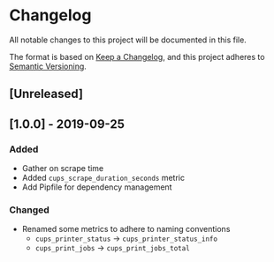# Changelog

All notable changes to this project will be documented in this file.

The format is based on [Keep a Changelog](https://keepachangelog.com/en/1.0.0/),
and this project adheres to [Semantic Versioning](https://semver.org/spec/v2.0.0.html).

## [Unreleased]

## [1.0.0] - 2019-09-25

### Added

- Gather on scrape time
- Added `cups_scrape_duration_seconds` metric
- Add Pipfile for dependency management

### Changed

- Renamed some metrics to adhere to naming conventions
  - `cups_printer_status` -> `cups_printer_status_info`
  - `cups_print_jobs` -> `cups_print_jobs_total`
